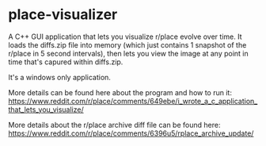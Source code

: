 # place-visualizer

A C++ GUI application that lets you visualize r/place evolve over time. It loads the diffs.zip file into memory (which just contains 1 snapshot of the r/place in 5 second intervals), then lets you view the image at any point in time that's capured within diffs.zip.

It's a windows only application. 

More details can be found here about the program and how to run it: https://www.reddit.com/r/place/comments/649ebe/i_wrote_a_c_application_that_lets_you_visualize/

More details about the r/place archive diff file can be found here: https://www.reddit.com/r/place/comments/6396u5/rplace_archive_update/
